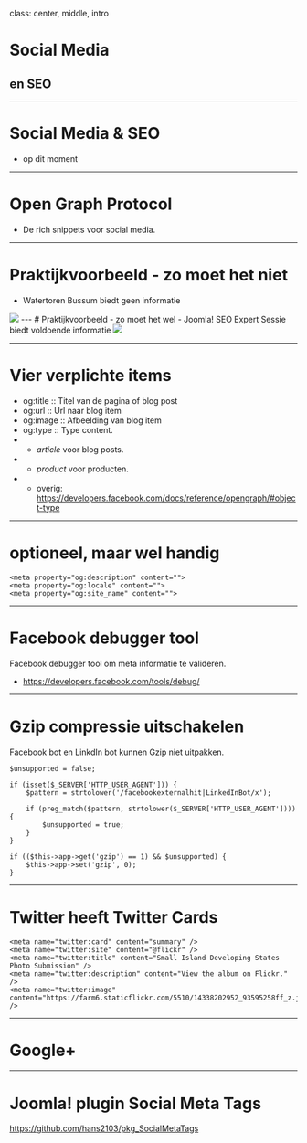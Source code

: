 class: center, middle, intro
# Social Media
## en SEO

---
# Social Media & SEO
- op dit moment     


---
# Open Graph Protocol
- De rich snippets voor social media. 
---
# Praktijkvoorbeeld - zo moet het niet
- Watertoren Bussum biedt geen informatie

<img src="joomla_seo/images/08-watertoren_bussum.png"/>
---
# Praktijkvoorbeeld - zo moet het wel
- Joomla! SEO Expert Sessie biedt voldoende informatie

<img src="joomla_seo/images/08-24kitchen.png"/>

---
# Vier verplichte items
- og:title :: Titel van de pagina of blog post
- og:url :: Url naar blog item
- og:image :: Afbeelding van blog item
- og:type :: Type content. 
- - *article* voor blog posts. 
- - *product* voor producten. 
- - overig: https://developers.facebook.com/docs/reference/opengraph/#object-type

---
# optioneel, maar wel handig
```
<meta property="og:description" content="">
<meta property="og:locale" content="">
<meta property="og:site_name" content="">
```
---
# Facebook debugger tool
Facebook debugger tool om meta informatie te valideren.

- https://developers.facebook.com/tools/debug/
---
# Gzip compressie uitschakelen
Facebook bot en LinkdIn bot kunnen Gzip niet uitpakken.

```
$unsupported = false;

if (isset($_SERVER['HTTP_USER_AGENT'])) {
	$pattern = strtolower('/facebookexternalhit|LinkedInBot/x');

	if (preg_match($pattern, strtolower($_SERVER['HTTP_USER_AGENT']))) {
		$unsupported = true;
	}
}

if (($this->app->get('gzip') == 1) && $unsupported) {
	$this->app->set('gzip', 0);
}
```
---
# Twitter heeft Twitter Cards
```
<meta name="twitter:card" content="summary" />
<meta name="twitter:site" content="@flickr" />
<meta name="twitter:title" content="Small Island Developing States Photo Submission" />
<meta name="twitter:description" content="View the album on Flickr." />
<meta name="twitter:image" content="https://farm6.staticflickr.com/5510/14338202952_93595258ff_z.jpg" />
```
---
# Google+

---
# Joomla! plugin Social Meta Tags
 
https://github.com/hans2103/pkg_SocialMetaTags
